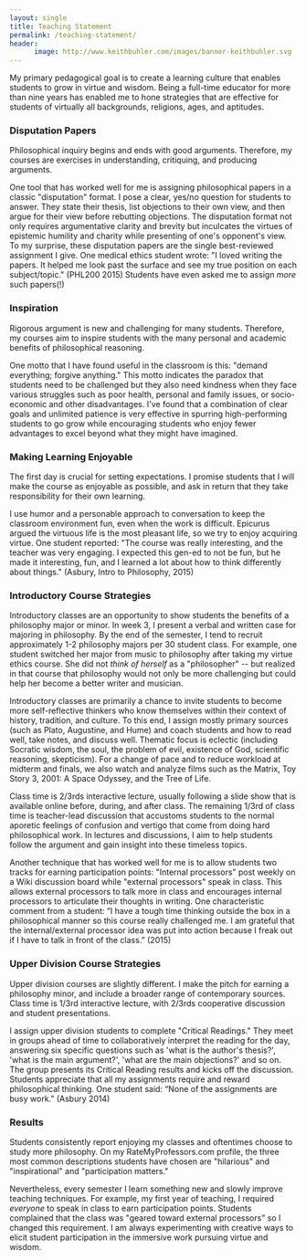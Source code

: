 ```yaml
---
layout: single
title: Teaching Statement
permalink: /teaching-statement/
header:
      image: http://www.keithbuhler.com/images/banner-keithbuhler.svg
---
```




My primary pedagogical goal is to create a learning culture that enables students to grow in virtue and wisdom.  Being a full-time educator for more than nine years  has enabled me to hone strategies that are effective for students of virtually all backgrounds, religions, ages, and aptitudes.

### Disputation Papers

Philosophical inquiry begins and ends with good arguments. Therefore, my courses are exercises in understanding, critiquing, and producing arguments. 

One tool that has worked well for me is assigning philosophical papers in a classic "disputation" format. I pose a clear, yes/no question for students to answer. They state their thesis, list objections to their own view, and then argue for their view before rebutting objections. The disputation format not only requires argumentative clarity and brevity but inculcates the virtues of epistemic humility and charity while presenting of one's opponent's view.  To my surprise, these disputation papers are the single best-reviewed assignment I give. One medical ethics student wrote: "I loved writing the papers. It helped me look past the surface and see my true position on each subject/topic." (PHL200 2015) Students have even asked me to assign *more* such papers(!) 

### Inspiration

Rigorous argument is new and challenging for many students. Therefore, my courses aim to inspire students with the many personal and academic benefits of philosophical reasoning. 

One motto that I have found useful in the classroom is this: "demand everything; forgive anything." This motto indicates the paradox that students need to be challenged but they also need kindness when they face various struggles such as poor health, personal and family issues, or socio-economic and other disadvantages.  I've found that a combination of clear goals and unlimited patience is very effective in spurring high-performing students to go grow while encouraging students who enjoy fewer advantages to excel beyond what they might have imagined.  

### Making Learning Enjoyable

The first day is crucial for setting expectations.  I promise students that I will make the course as enjoyable as possible, and ask in return that they take responsibility for their own learning. 

I use humor and a personable approach to conversation to keep the classroom environment fun, even when the work is difficult. Epicurus argued the virtuous life is the most pleasant life, so we try to enjoy acquiring virtue. One student reported: "The course was really interesting, and the teacher was very engaging. I expected this gen-ed to not be fun, but he made it interesting, fun, and I learned a lot about how to think differently about things." (Asbury, Intro to Philosophy, 2015)


### Introductory Course Strategies

Introductory classes are an opportunity to show students the benefits of a philosophy major or minor. In week 3, I present a verbal and written case for majoring in philosophy. By the end of the semester, I tend to recruit approximately 1-2 philosophy majors per 30 student class. For example, one student switched her major from music to philosophy after taking my virtue ethics course. She did not *think of herself* as a "philosopher" -- but realized in that course that philosophy would not only be more challenging but could help her become a better writer and musician. 

Introductory classes are primarily a chance to invite students to become more self-reflective thinkers who know themselves within their context of history, tradition, and culture. To this end, I assign  mostly primary sources (such as Plato, Augustine, and Hume) and coach students and how to read well, take notes, and discuss well. Thematic focus is eclectic (including Socratic wisdom, the soul, the problem of evil, existence of God, scientific reasoning, skepticism). For a change of pace and to reduce workload at midterm and finals, we also watch and analyze films such as the Matrix, Toy Story 3, 2001: A Space Odyssey, and the Tree of Life. 

Class time is 2/3rds interactive lecture, usually following a slide show that is available online before, during, and after class. The remaining 1/3rd of class time is teacher-lead discussion that accustoms students to the normal aporetic feelings of confusion and vertigo that come from doing hard philosophical work. In lectures and discussions, I aim to help students follow the argument and gain insight into these timeless topics.

Another technique that has worked well for me is to allow students two tracks for earning participation points: "Internal processors" post weekly on a Wiki discussion board while "external processors" speak in class. This allows external processors to talk more in class and encourages internal processors to articulate their thoughts in writing. One characteristic comment from a student: “I have a tough time thinking outside the box in a philosophical manner so this course really challenged me. I am grateful that the internal/external processor idea was put into action because I freak out if I have to talk in front of the class.” (2015) 

### Upper Division Course Strategies

Upper division courses are slightly different. I make the pitch for earning a philosophy minor, and include a broader range of contemporary sources. Class time is  1/3rd interactive lecture, with 2/3rds cooperative discussion and student presentations. 

I assign upper division students to complete "Critical Readings." They meet in groups ahead of time to collaboratively interpret the reading for the day, answering six specific questions such as 'what is the author's thesis?', 'what is the main argument?', 'what are the main objections?' and so on. The group presents its Critical Reading results and kicks off the discussion. Students appreciate that all my assignments require and reward philosophical thinking. One student said:  “None of the assignments are busy work." (Asbury 2014) 

### Results

Students consistently report enjoying my classes and oftentimes choose to study more philosophy. On my RateMyProfessors.com profile, the three most common descriptions students have chosen are "hilarious" and "inspirational" and "participation matters."

Nevertheless, every semester I learn something new and slowly improve teaching techniques. For example, my first year of teaching, I required *everyone* to speak in class to earn participation points. Students complained that the class was "geared toward external processors" so I changed this requirement. I am always experimenting with creative ways to elicit student participation in the immersive work pursuing virtue and wisdom.




